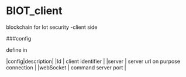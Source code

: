 # BIOT_client
blockchain for Iot security -client side

###config

define in 

|config|description|
|Id | client identifier |
|server | server url on purpose connection |
|webSocket | command server port |
